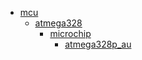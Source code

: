 * [mcu](mcu)
  * [atmega328](mcu/atmega328)
    * [microchip](mcu/atmega328/microchip)
      * [atmega328p_au](mcu/atmega328/microchip/atmega328p_au)
